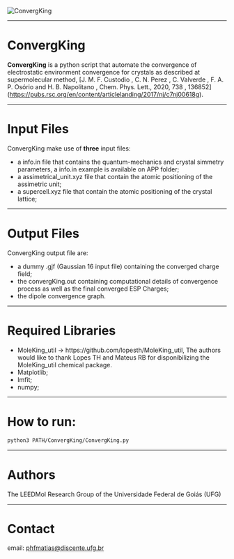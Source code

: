 ![ConvergKing](https://user-images.githubusercontent.com/71854729/202253850-ea929cad-30f3-40af-af74-80be09c9eb06.png)


---
# ConvergKing


**ConvergKing** is a python script that automate the convergence of electrostatic environment convergence for crystals as described at supermolecular method, [J. M. F. Custodio , C. N. Perez , C. Valverde , F. A. P. Osório and H. B. Napolitano , Chem. Phys. Lett., 2020, 738 , 136852] (https://pubs.rsc.org/en/content/articlelanding/2017/nj/c7nj00618g).

---
# Input Files


ConvergKing make use of **three** input files: 
    <ul>
        <li>a info.in file that contains the quantum-mechanics and crystal simmetry parameters, a info.in example is available on APP folder;</li>
        <li>a assimetrical_unit.xyz file that contain the atomic positioning of the assimetric unit;</li>
        <li>a supercell.xyz file that contain the atomic positioning of the crystal lattice;</li>
    </ul>

---
# Output Files

ConvergKing output file are:
    <ul>
        <li>a dummy .gjf (Gaussian 16 input file) containing the converged charge field;</li>
        <li>the convergKing.out containing computational details of convergence process as well as the final converged ESP Charges;</li>
        <li>the dipole convergence graph.</li>
    </ul>

---
# Required Libraries
   <ul>
   <li>MoleKing_util -> https://github.com/lopesth/MoleKing_util, The authors would like to thank Lopes TH and Mateus RB for disponibilizing the MoleKing_util chemical package.</li>
    <li>Matplotlib;</li>
    <li>lmfit;</li>
    <li>numpy;</li>
    </ul>
    
---
        
# How to run:
```bash
python3 PATH/ConvergKing/ConvergKing.py
 ```

---
        
# Authors

The LEEDMol Research Group of the Universidade Federal de Goiás (UFG)

---
        
# Contact

email: phfmatias@discente.ufg.br
